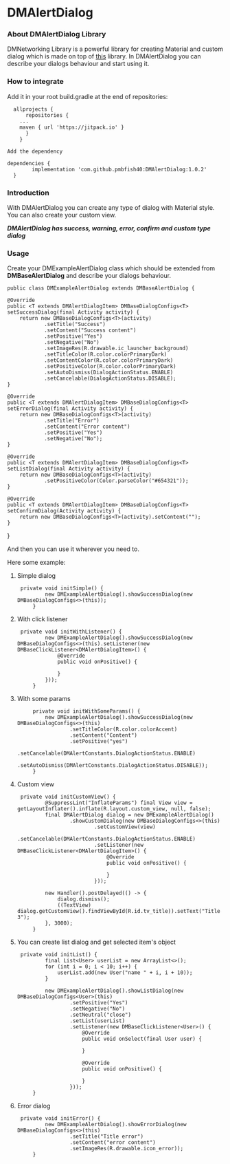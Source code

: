 # DMAlertDialog

### About DMAlertDialog Library

DMNetworking Library is a powerful library for creating Material and custom dialog which is made on top of [this](https://github.com/afollestad/material-dialogs) library.
In DMAlertDialog you can describe your dialogs behaviour and start using it.

### How to integrate


Add it in your root build.gradle at the end of repositories:


	  allprojects {
	      repositories {
		...
		maven { url 'https://jitpack.io' }
	      }
	    }
    
    Add the dependency
    
    dependencies {
	        implementation 'com.github.pmbfish40:DMAlertDialog:1.0.2'
	  }


### Introduction

With DMAlertDialog you can create any type of dialog with Material style. You can also create your custom view. 

***DMAlertDialog has success, warning, error, confirm and custom type dialog***

### Usage

Create your DMExampleAlertDialog class which should be extended from **DMBaseAlertDialog** and describe your dialogs behaviour.

	public class DMExampleAlertDialog extends DMBaseAlertDialog {

    @Override
    public <T extends DMAlertDialogItem> DMBaseDialogConfigs<T> setSuccessDialog(final Activity activity) {
        return new DMBaseDialogConfigs<T>(activity)
                .setTitle("Success")
                .setContent("Success content")
                .setPositive("Yes")
                .setNegative("No")
                .setImageRes(R.drawable.ic_launcher_background)
                .setTitleColor(R.color.colorPrimaryDark)
                .setContentColor(R.color.colorPrimaryDark)
                .setPositiveColor(R.color.colorPrimaryDark)
                .setAutoDismiss(DialogActionStatus.ENABLE)
                .setCancelable(DialogActionStatus.DISABLE);
    }

    @Override
    public <T extends DMAlertDialogItem> DMBaseDialogConfigs<T> setErrorDialog(final Activity activity) {
        return new DMBaseDialogConfigs<T>(activity)
                .setTitle("Error")
                .setContent("Error content")
                .setPositive("Yes")
                .setNegative("No");
    }

    @Override
    public <T extends DMAlertDialogItem> DMBaseDialogConfigs<T> setListDialog(final Activity activity) {
        return new DMBaseDialogConfigs<T>(activity)
                .setPositiveColor(Color.parseColor("#654321"));
    }

    @Override
    public <T extends DMAlertDialogItem> DMBaseDialogConfigs<T> setConfirmDialog(Activity activity) {
        return new DMBaseDialogConfigs<T>(activity).setContent("");
    }
}

And then you can use it wherever you need to.

Here some example:

1. Simple dialog

		private void initSimple() {
		        new DMExampleAlertDialog().showSuccessDialog(new DMBaseDialogConfigs<>(this));
		    }

2. With click listener

		private void initWithListener() {
		        new DMExampleAlertDialog().showSuccessDialog(new DMBaseDialogConfigs<>(this).setListener(new DMBaseClickListener<DMAlertDialogItem>() {
		            @Override
		            public void onPositive() {
		
		            }
		        }));
		    }

3. With some params

		    private void initWithSomeParams() {
		        new DMExampleAlertDialog().showSuccessDialog(new DMBaseDialogConfigs<>(this)
		                .setTitleColor(R.color.colorAccent)
		                .setContent("Content")
		                .setPositive("yes")
		                .setCancelable(DMAlertConstants.DialogActionStatus.ENABLE)
		                .setAutoDismiss(DMAlertConstants.DialogActionStatus.DISABLE));
		    }

4. Custom view

		private void initCustomView() {
		        @SuppressLint("InflateParams") final View view = getLayoutInflater().inflate(R.layout.custom_view, null, false);
		        final DMAlertDialog dialog = new DMExampleAlertDialog()
		                .showCustomDialog(new DMBaseDialogConfigs<>(this)
		                        .setCustomView(view)
		                        .setCancelable(DMAlertConstants.DialogActionStatus.ENABLE)
		                        .setListener(new DMBaseClickListener<DMAlertDialogItem>() {
		                            @Override
		                            public void onPositive() {
		
		                            }
		                        }));
		
		        new Handler().postDelayed(() -> {
		            dialog.dismiss();
		            ((TextView) dialog.getCustomView().findViewById(R.id.tv_title)).setText("Title 3");
		        }, 3000);
		    }

5. You can create list dialog and get selected item's object

		private void initList() {
		        final List<User> userList = new ArrayList<>();
		        for (int i = 0; i < 10; i++) {
		            userList.add(new User("name " + i, i + 10));
		        }
		
		        new DMExampleAlertDialog().showListDialog(new DMBaseDialogConfigs<User>(this)
		                .setPositive("Yes")
		                .setNegative("No")
		                .setNeutral("close")
		                .setList(userList)
		                .setListener(new DMBaseClickListener<User>() {
		                    @Override
		                    public void onSelect(final User user) {
		
		                    }
		
		                    @Override
		                    public void onPositive() {
		
		                    }
		                }));
		    }
		    
6. Error dialog

		private void initError() {
		        new DMExampleAlertDialog().showErrorDialog(new DMBaseDialogConfigs<>(this)
		                .setTitle("Title error")
		                .setContent("error content")
		                .setImageRes(R.drawable.icon_error));
		    }
